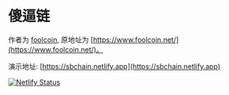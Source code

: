 # 傻逼链

作者为 [foolcoin](https://weibo.com/u/6450970266), 原地址为 [https://www.foolcoin.net/](https://www.foolcoin.net/)。

演示地址: [https://sbchain.netlify.app](https://sbchain.netlify.app)

[![Netlify Status](https://api.netlify.com/api/v1/badges/c9b76e0a-b19c-4080-b48d-d7e94cbd3c28/deploy-status)](https://app.netlify.com/sites/sbchain/deploys)